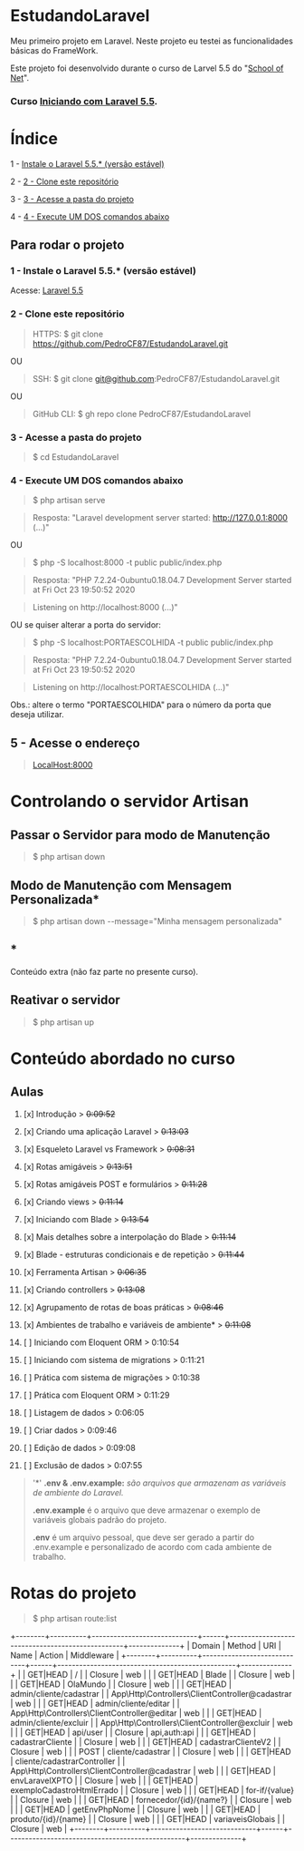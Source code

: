# EstudandoLaravel
Meu primeiro projeto em Laravel. Neste projeto eu testei as funcionalidades básicas do FrameWork.

Este projeto foi desenvolvido durante o curso de Larvel 5.5 do "[School of Net](https://www.schoolofnet.com)".

### Curso [Iniciando com Laravel 5.5](https://www.schoolofnet.com/curso/php/laravel/iniciando-com-laravel-55/).


# Índice

1 - [Instale o Laravel 5.5.* (versão estável)](#1---instale-o-laravel-5.5.*-(versão-estável))

2 - [2 - Clone este repositório](#2---clone-este-repositório)

3 - [3 - Acesse a pasta do projeto](#3---acesse-a-pasta-do-projeto)

4 - [4 - Execute UM DOS comandos abaixo](#4---execute-um-dos-comandos-abaixo)



## Para rodar o projeto

### 1 - Instale o Laravel 5.5.* (versão estável)

Acesse: [Laravel 5.5](https://laravel.com/docs/5.5)


### 2 - Clone este repositório

> HTTPS: $ git clone https://github.com/PedroCF87/EstudandoLaravel.git

OU

> SSH: $ git clone git@github.com:PedroCF87/EstudandoLaravel.git

OU

> GitHub CLI: $ gh repo clone PedroCF87/EstudandoLaravel


### 3 - Acesse a pasta do projeto

> $ cd EstudandoLaravel


### 4 - Execute UM DOS comandos abaixo

> $ php artisan serve

> Resposta: "Laravel development server started: <http://127.0.0.1:8000> (...)"

OU

> $ php -S localhost:8000 -t public public/index.php

> Resposta: "PHP 7.2.24-0ubuntu0.18.04.7 Development Server started at Fri Oct 23 19:50:52 2020

> Listening on http://localhost:8000 (...)"


OU se quiser alterar a porta do servidor:

> $ php -S localhost:PORTAESCOLHIDA -t public public/index.php

> Resposta: "PHP 7.2.24-0ubuntu0.18.04.7 Development Server started at Fri Oct 23 19:50:52 2020

> Listening on http://localhost:PORTAESCOLHIDA (...)"

Obs.: altere o termo "PORTAESCOLHIDA" para o número da porta que deseja utilizar.


## 5 - Acesse o endereço

> [LocalHost:8000](http://localhost:8000)



# Controlando o servidor Artisan

## Passar o Servidor para modo de Manutenção

> $ php artisan down

## Modo de Manutenção com Mensagem Personalizada*

> $ php artisan down --message="Minha mensagem personalizada"

## *
Conteúdo extra (não faz parte no presente curso).

## Reativar o servidor

> $ php artisan up


# Conteúdo abordado no curso

## Aulas

1. [x] Introdução > ~~0:09:52~~
2. [x] Criando uma aplicação Laravel > ~~0:13:03~~
3. [x] Esqueleto Laravel vs Framework > ~~0:08:31~~
4. [x] Rotas amigáveis > ~~0:13:51~~
5. [x] Rotas amigáveis POST e formulários > ~~0:11:28~~
6. [x] Criando views > ~~0:11:14~~
7. [x] Iniciando com Blade > ~~0:13:54~~
8. [x] Mais detalhes sobre a interpolação do Blade > ~~0:11:14~~
9. [x] Blade - estruturas condicionais e de repetição > ~~0:11:44~~
10. [x] Ferramenta Artisan > ~~0:06:35~~
11. [x] Criando controllers > ~~0:13:08~~
12. [x] Agrupamento de rotas de boas práticas > ~~0:08:46~~
13. [x] Ambientes de trabalho e variáveis de ambiente* > ~~0:11:08~~

14. [ ] Iniciando com Eloquent ORM > 0:10:54
15. [ ] Iniciando com sistema de migrations > 0:11:21
16. [ ] Prática com sistema de migrações > 0:10:38
17. [ ] Prática com Eloquent ORM > 0:11:29
18. [ ] Listagem de dados > 0:06:05
19. [ ] Criar dados > 0:09:46
20. [ ] Edição de dados > 0:09:08
21. [ ] Exclusão de dados > 0:07:55

> '*' **.env & .env.example:** *são arquivos que armazenam as variáveis de ambiente do Laravel.*
> 
> **.env.example** é o arquivo que deve armazenar o exemplo de variáveis globais padrão do projeto.
> 
> **.env** é um arquivo pessoal, que deve ser gerado a partir do .env.example e personalizado de acordo com cada ambiente de trabalho.


# Rotas do projeto 

> $ php artisan route:list

+--------+----------+-----------------------------+------+-------------------------------------------------+--------------+
| Domain | Method   | URI                         | Name | Action                                          | Middleware   |
+--------+----------+-----------------------------+------+-------------------------------------------------+--------------+
|        | GET|HEAD | /                           |      | Closure                                         | web          |
|        | GET|HEAD | Blade                       |      | Closure                                         | web          |
|        | GET|HEAD | OlaMundo                    |      | Closure                                         | web          |
|        | GET|HEAD | admin/cliente/cadastrar     |      | App\Http\Controllers\ClientController@cadastrar | web          |
|        | GET|HEAD | admin/cliente/editar        |      | App\Http\Controllers\ClientController@editar    | web          |
|        | GET|HEAD | admin/cliente/excluir       |      | App\Http\Controllers\ClientController@excluir   | web          |
|        | GET|HEAD | api/user                    |      | Closure                                         | api,auth:api |
|        | GET|HEAD | cadastrarCliente            |      | Closure                                         | web          |
|        | GET|HEAD | cadastrarClienteV2          |      | Closure                                         | web          |
|        | POST     | cliente/cadastrar           |      | Closure                                         | web          |
|        | GET|HEAD | cliente/cadastrarController |      | App\Http\Controllers\ClientController@cadastrar | web          |
|        | GET|HEAD | envLaravelXPTO              |      | Closure                                         | web          |
|        | GET|HEAD | exemploCadastroHtmlErrado   |      | Closure                                         | web          |
|        | GET|HEAD | for-if/{value}              |      | Closure                                         | web          |
|        | GET|HEAD | fornecedor/{id}/{name?}     |      | Closure                                         | web          |
|        | GET|HEAD | getEnvPhpNome               |      | Closure                                         | web          |
|        | GET|HEAD | produto/{id}/{name}         |      | Closure                                         | web          |
|        | GET|HEAD | variaveisGlobais            |      | Closure                                         | web          |
+--------+----------+-----------------------------+------+-------------------------------------------------+--------------+
